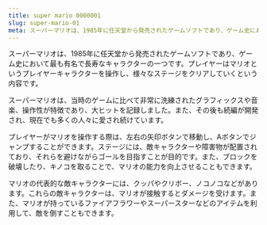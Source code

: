 ```yaml
---
title: super mario 0000001
slug: super-mario-01
meta: スーパーマリオは、1985年に任天堂から発売されたゲームソフトであり、ゲーム史において最も有名で長寿なキャラクターの一つです。
---
```


スーパーマリオは、1985年に任天堂から発売されたゲームソフトであり、ゲーム史において最も有名で長寿なキャラクターの一つです。プレイヤーはマリオというプレイヤーキャラクターを操作し、様々なステージをクリアしていくという内容です。

スーパーマリオは、当時のゲームに比べて非常に洗練されたグラフィックスや音楽、操作性が特徴であり、大ヒットを記録しました。また、その後も続編が開発され、現在でも多くの人々に愛され続けています。

プレイヤーがマリオを操作する際は、左右の矢印ボタンで移動し、Aボタンでジャンプすることができます。ステージには、敵キャラクターや障害物が配置されており、それらを避けながらゴールを目指すことが目的です。また、ブロックを破壊したり、キノコを取ることで、マリオの能力を向上させることもできます。

マリオの代表的な敵キャラクターには、クッパやクリボー、ノコノコなどがあります。これらの敵キャラクターは、マリオが接触するとダメージを受けます。また、マリオが持っているファイアフラワーやスーパースターなどのアイテムを利用して、敵を倒すこともできます。